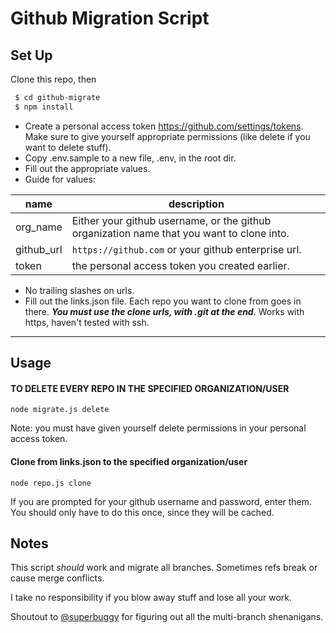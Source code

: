 # Github Migration Script

## Set Up

Clone this repo, then

```sh
 $ cd github-migrate
 $ npm install
```

* Create a personal access token https://github.com/settings/tokens. Make sure to give yourself appropriate permissions (like delete if you want to delete stuff).
* Copy .env.sample to a new file, .env, in the root dir. 
* Fill out the appropriate values. 
* Guide for values:

|  name   |  description |
| ----- | ------- | 
| org_name | Either your github username, or the github organization name that you want to clone into. |
| github_url | `https://github.com` or your github enterprise url.
| token | the personal access token you created earlier.

* No trailing slashes on urls.
* Fill out the links.json file. Each repo you want to clone from goes in there. _**You must use the clone urls, with .git at the end**_. Works with https, haven't tested with ssh.

--- 
## Usage
#### TO DELETE EVERY REPO IN THE SPECIFIED ORGANIZATION/USER
`node migrate.js delete`

Note: you must have given yourself delete permissions in your personal access token.

#### Clone from links.json to the specified organization/user
`node repo.js clone`

If you are prompted for your github username and password, enter them. You should only have to do this once, since they will be cached.

## Notes

This script _should_ work and migrate all branches. Sometimes refs break or cause merge conflicts.

I take no responsibility if you blow away stuff and lose all your work.

Shoutout to [@superbuggy](https://github.com/superbuggy) for figuring out all the multi-branch shenanigans.
